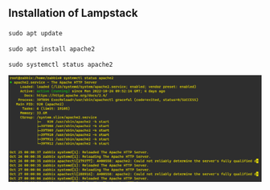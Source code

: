 ## Installation of Lampstack

`sudo apt update`

`sudo apt install apache2`

`sudo systemctl status apache2`

![apache status](./Images/Apache2.png)